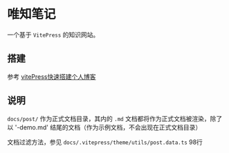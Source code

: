 # 唯知笔记
一个基于 `VitePress` 的知识网站。

## 搭建

参考 [vitePress快速搭建个人博客](https://lyxdream.github.io/note/vitePress-blog/index)


## 说明

`docs/post/` 作为正式文档目录，其内的 `.md` 文档都将作为正式文档被渲染，除了以 '-demo.md' 结尾的文档（作为示例文档，不会出现在正式文档目录）

文档过滤方法，参见 `docs/.vitepress/theme/utils/post.data.ts` 98行
